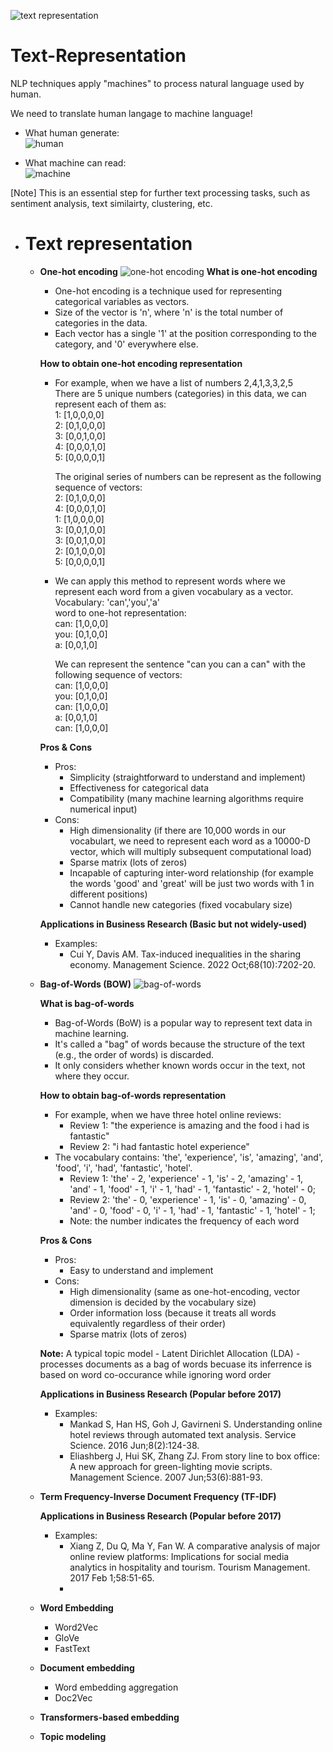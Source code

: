 ![text representation](https://encrypted-tbn0.gstatic.com/images?q=tbn:ANd9GcT_sl0zFWi7_DNe07lXtdYC3KJ-J5OS4AnJTEUUtKJYRGkEmBtHFA2Wc2p58q5trmP8pN8&usqp=CAU)
# Text-Representation
NLP techniques apply "machines" to process natural language used by human.
  
We need to translate human langage to machine language!
  
- What human generate:  
![human](https://encrypted-tbn0.gstatic.com/images?q=tbn:ANd9GcR-uaUgkTjRfpvxNGQfFtXq1aJ1FFdM8ZmdBtk0IK3b5AgphbrIBpE0V3yzpqUdDrT6su4&usqp=CAU)

- What machine can read:  
![machine](https://miro.medium.com/v2/resize:fit:960/1*_kbFlq2YypdZUZbdkwjq0g.jpeg)


[Note] This is an essential step for further text processing tasks, such as sentiment analysis, text similairty, clustering, etc. 

 - # Text representation
   - **One-hot encoding**
     ![one-hot encoding](https://cdn-images-1.medium.com/v2/resize:fit:1600/1*0kkqYg0mGpyvqvrMam2k2A.png)
     **What is one-hot encoding**
     - One-hot encoding is a technique used for representing categorical variables as vectors.
     - Size of the vector is 'n', where 'n' is the total number of categories in the data.
     - Each vector has a single '1' at the position corresponding to the category, and '0' everywhere else.
    
     **How to obtain one-hot encoding representation**  
      - For example, when we have a list of numbers 2,4,1,3,3,2,5  
         There are 5 unique numbers (categories) in this data, we can represent each of them as:  
         1: [1,0,0,0,0]  
         2: [0,1,0,0,0]  
         3: [0,0,1,0,0]  
         4: [0,0,0,1,0]  
         5: [0,0,0,0,1]  
       
         The original series of numbers can be represent as the following sequence of vectors:  
         2: [0,1,0,0,0]  
         4: [0,0,0,1,0]  
         1: [1,0,0,0,0]  
         3: [0,0,1,0,0]  
         3: [0,0,1,0,0]  
         2: [0,1,0,0,0]  
         5: [0,0,0,0,1]  
       
     - We can apply this method to represent words where we represent each word from a given vocabulary as a vector.
       Vocabulary:  'can','you','a'   
       word to one-hot representation:  
       can: [1,0,0,0]   
       you: [0,1,0,0]  
       a: [0,0,1,0]  

       We can represent the sentence "can you can a can" with the following sequence of vectors:  
       can: [1,0,0,0]  
       you: [0,1,0,0]  
       can: [1,0,0,0]  
       a: [0,0,1,0]  
       can: [1,0,0,0]  

     **Pros & Cons**   
       - Pros:  
           - Simplicity (straightforward to understand and implement)  
           - Effectiveness for categorical data  
           - Compatibility (many machine learning algorithms require numerical input)  
       - Cons:  
           - High dimensionality (if there are 10,000 words in our vocabulart, we need to represent each word as a 10000-D vector, which will multiply subsequent computational load)  
           - Sparse matrix (lots of zeros)  
           - Incapable of capturing inter-word relationship (for example the words 'good' and 'great' will be just two words with 1 in different positions)
           - Cannot handle new categories (fixed vocabulary size)  


     **Applications in Business Research (Basic but not widely-used)**
     - Examples:
       - Cui Y, Davis AM. Tax-induced inequalities in the sharing economy. Management Science. 2022 Oct;68(10):7202-20.  
  

   - **Bag-of-Words (BOW)**
     ![bag-of-words](https://miro.medium.com/v2/resize:fit:1200/1*3K9GIOVLNu0cRvQap_KaRg.png)
     
     **What is bag-of-words**
     - Bag-of-Words (BoW) is a popular way to represent text data in machine learning.
     - It's called a "bag" of words because the structure of the text (e.g., the order of words) is discarded. 
     - It only considers whether known words occur in the text, not where they occur.

     **How to obtain bag-of-words representation**
     - For example, when we have three hotel online reviews:
       - Review 1: "the experience is amazing and the food i had is fantastic"
       - Review 2: "i had fantastic hotel experience"
     - The vocabulary contains: 'the', 'experience', 'is', 'amazing', 'and', 'food', 'i', 'had', 'fantastic', 'hotel'.
       - Review 1: 'the' - 2, 'experience' - 1, 'is' - 2, 'amazing' - 1, 'and' - 1, 'food' - 1, 'i' - 1, 'had' - 1, 'fantastic' - 2, 'hotel' - 0;
       - Review 2: 'the' - 0, 'experience' - 1, 'is' - 0, 'amazing' - 0, 'and' - 0, 'food' - 0, 'i' - 1, 'had' - 1, 'fantastic' - 1, 'hotel' - 1;
       - Note: the number indicates the frequency of each word
         
     **Pros & Cons**
     - Pros:
       - Easy to understand and implement
     - Cons:
       - High dimensionality (same as one-hot-encoding, vector dimension is decided by the vocabulary size)
       - Order information loss (because it treats all words equivalently regardless of their order)
       - Sparse matrix (lots of zeros)
  
     **Note:** A typical topic model - Latent Dirichlet Allocation (LDA) - processes documents as a bag of words becuase its inferrence is based on word co-occurance while ignoring word order  
   
     **Applications in Business Research (Popular before 2017)**
     - Examples:
       - Mankad S, Han HS, Goh J, Gavirneni S. Understanding online hotel reviews through automated text analysis. Service Science. 2016 Jun;8(2):124-38.
       - Eliashberg J, Hui SK, Zhang ZJ. From story line to box office: A new approach for green-lighting movie scripts. Management Science. 2007 Jun;53(6):881-93.  
         
 
   - **Term Frequency-Inverse Document Frequency (TF-IDF)**
     
     **Applications in Business Research (Popular before 2017)**
     - Examples:
       - Xiang Z, Du Q, Ma Y, Fan W. A comparative analysis of major online review platforms: Implications for social media analytics in hospitality and tourism. Tourism Management. 2017 Feb 1;58:51-65.
       - 
      
         
   - **Word Embedding**
     - Word2Vec
     - GloVe
     - FastText
       
   - **Document embedding**
     - Word embedding aggregation
     - Doc2Vec

   - **Transformers-based embedding**

   - **Topic modeling**

     
